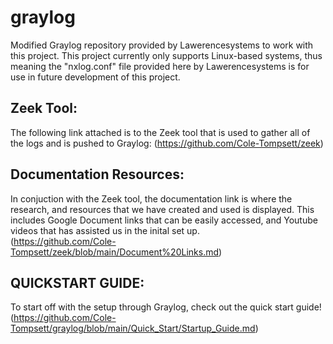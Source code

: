 # graylog
 Modified Graylog repository provided by Lawerencesystems to work with this project. This project currently only supports Linux-based systems, thus meaning the "nxlog.conf" file provided here by Lawerencesystems is for use in future development of this project.

## Zeek Tool: 
The following link attached is to the Zeek tool that is used to gather all of the logs and is pushed to Graylog: 
(https://github.com/Cole-Tompsett/zeek)

## Documentation Resources: 
In conjuction with the Zeek tool, the documentation link is where the research, and resources that we have created and used is displayed. This includes Google Document links that can be easily accessed, and Youtube videos that has assisted us in the inital set up.  
(https://github.com/Cole-Tompsett/zeek/blob/main/Document%20Links.md) 

## QUICKSTART GUIDE: 
To start off with the setup through Graylog, check out the quick start guide! 
(https://github.com/Cole-Tompsett/graylog/blob/main/Quick_Start/Startup_Guide.md)

